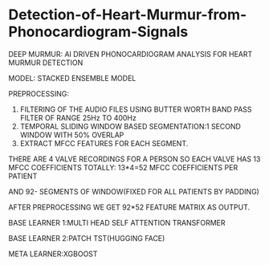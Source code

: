 # Detection-of-Heart-Murmur-from-Phonocardiogram-Signals

DEEP MURMUR: AI DRIVEN PHONOCARDIOGRAM ANALYSIS FOR HEART MURMUR DETECTION

MODEL: STACKED ENSEMBLE MODEL

PREPROCESSING:
1. FILTERING OF THE AUDIO FILES USING BUTTER WORTH BAND PASS FILTER OF RANGE 25Hz TO 400Hz
2. TEMPORAL SLIDING WINDOW BASED SEGMENTATION:1 SECOND WINDOW WITH 50% OVERLAP
3. EXTRACT MFCC FEATURES FOR EACH SEGMENT.

THERE ARE 4 VALVE RECORDINGS FOR A PERSON SO EACH VALVE HAS 13 MFCC COEFFICIENTS
TOTALLY: 13*4=52 MFCC COEFFICIENTS PER PATIENT

AND 92- SEGMENTS OF WINDOW(FIXED FOR ALL PATIENTS BY PADDING)

AFTER PREPROCESSING WE GET 92*52 FEATURE MATRIX AS OUTPUT.

BASE LEARNER 1:MULTI HEAD SELF ATTENTION TRANSFORMER

BASE LEARNER 2:PATCH TST(HUGGING FACE)

META LEARNER:XGBOOST
